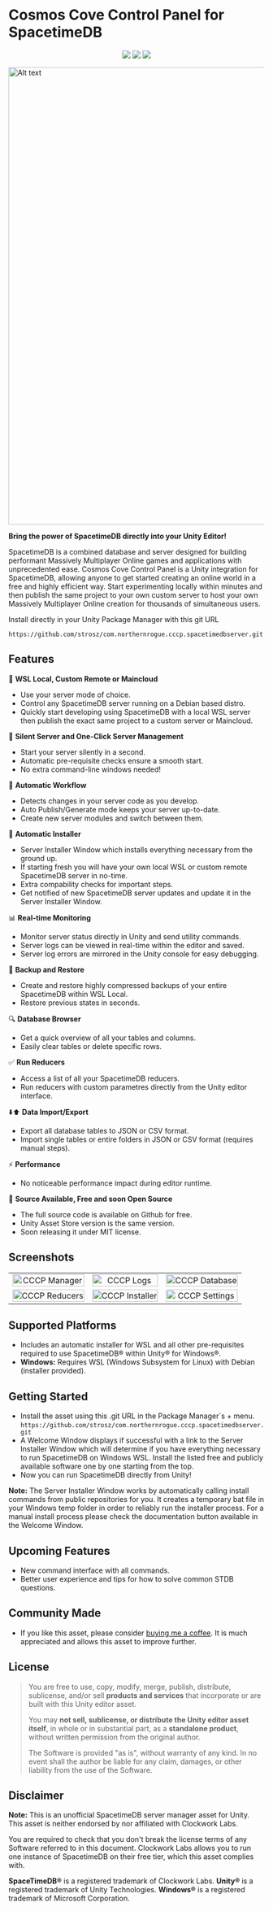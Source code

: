 # Cosmos Cove Control Panel for SpacetimeDB
<p align="center">
<a href="https://github.com/strosz/com.northernrogue.cccp.spacetimedbserver"><img src="https://img.shields.io/badge/Made%20with-Unity-57b9d3.svg?style=flat&logo=unity"></a>
<a href="https://github.com/strosz/com.northernrogue.cccp.spacetimedbserver"><img src="https://img.shields.io/github/v/release/strosz/com.northernrogue.cccp.spacetimedbserver?color=%23ff00a0&include_prereleases&label=version&sort=semver&style=flat-square"></a>
<a href="https://ko-fi.com/northernrogue"><img src="https://img.shields.io/badge/buy%20me%20a%20ko-fi-8A2BE2"></a>
</p>
<img src="https://northernrogue.se/cosmos_cover_newupdate.png" alt="Alt text" width="900">

**Bring the power of SpacetimeDB directly into your Unity Editor!**

SpacetimeDB is a combined database and server designed for building performant Massively Multiplayer Online games and applications with unprecedented ease. Cosmos Cove Control Panel is a Unity integration for SpacetimeDB, allowing anyone to get started creating an online world in a free and highly efficient way. Start experimenting locally within minutes and then publish the same project to your own custom server to host your own Massively Multiplayer Online creation for thousands of simultaneous users.

Install directly in your Unity Package Manager with this git URL

```https://github.com/strosz/com.northernrogue.cccp.spacetimedbserver.git```

## Features

🌌 **WSL Local, Custom Remote or Maincloud**
   - Use your server mode of choice.
   - Control any SpacetimeDB server running on a Debian based distro.
   - Quickly start developing using SpacetimeDB with a local WSL server then publish the exact same project to a custom server or Maincloud.

🚀 **Silent Server and One-Click Server Management**
   - Start your server silently in a second.
   - Automatic pre-requisite checks ensure a smooth start.
   - No extra command-line windows needed!

🔄 **Automatic Workflow**
   - Detects changes in your server code as you develop.
   - Auto Publish/Generate mode keeps your server up-to-date.
   - Create new server modules and switch between them.

🌱 **Automatic Installer**
   - Server Installer Window which installs everything necessary from the ground up.
   - If starting fresh you will have your own local WSL or custom remote SpacetimeDB server in no-time.
   - Extra compability checks for important steps.
   - Get notified of new SpacetimeDB server updates and update it in the Server Installer Window.

📊 **Real-time Monitoring**
   - Monitor server status directly in Unity and send utility commands.
   - Server logs can be viewed in real-time within the editor and saved.
   - Server log errors are mirrored in the Unity console for easy debugging.

💾 **Backup and Restore**
   - Create and restore highly compressed backups of your entire SpacetimeDB within WSL Local.
   - Restore previous states in seconds.

🔍 **Database Browser**
   - Get a quick overview of all your tables and columns.
   - Easily clear tables or delete specific rows.

✅ **Run Reducers**
   - Access a list of all your SpacetimeDB reducers.
   - Run reducers with custom parametres directly from the Unity editor interface.

⬇️⬆️ **Data Import/Export**
   - Export all database tables to JSON or CSV format.
   - Import single tables or entire folders in JSON or CSV format (requires manual steps).

⚡ **Performance**
   - No noticeable performance impact during editor runtime.

🔧 **Source Available, Free and soon Open Source**
   - The full source code is available on Github for free.
   - Unity Asset Store version is the same version.
   - Soon releasing it under MIT license.

## Screenshots
<div align="center">
  <table style="max-width: 600px;">
    <tr>
      <td style="text-align: center;">
        <img src="https://www.northernrogue.se/CCCP/cccp_manager.png" alt="CCCP Manager" style="width: 100%; max-width: 250px; height: auto; display: block; margin-left: auto; margin-right: auto;">
      </td>
      <td style="text-align: center;">
        <img src="https://www.northernrogue.se/CCCP/cccp_logs.png" alt="CCCP Logs" style="width: 100%; max-width: 250px; height: auto; display: block; margin-left: auto; margin-right: auto;">
      </td>
      <td style="text-align: center;">
        <img src="https://www.northernrogue.se/CCCP/cccp_database.png" alt="CCCP Database" style="width: 100%; max-width: 250px; height: auto; display: block; margin-left: auto; margin-right: auto;">
      </td>
    </tr>
    <tr>
      <td style="text-align: center;">
        <img src="https://www.northernrogue.se/CCCP/cccp_reducers.png" alt="CCCP Reducers" style="width: 100%; max-width: 250px; height: auto; display: block; margin-left: auto; margin-right: auto;">
      </td>
      <td style="text-align: center;">
        <img src="https://www.northernrogue.se/CCCP/cccp_installer.png" alt="CCCP Installer" style="width: 100%; max-width: 250px; height: auto; display: block; margin-left: auto; margin-right: auto;">
      </td>
      <td style="text-align: center;">
        <img src="https://www.northernrogue.se/CCCP/cccp_settings.png" alt="CCCP Settings" style="width: 100%; max-width: 250px; height: auto; display: block; margin-left: auto; margin-right: auto;">
      </td>
    </tr>
  </table>
</div>

## Supported Platforms

   *   Includes an automatic installer for WSL and all other pre-requisites required to use SpacetimeDB® within Unity® for Windows®.
   *   **Windows:** Requires WSL (Windows Subsystem for Linux) with Debian (installer provided).

## Getting Started
   - Install the asset using this .git URL in the Package Manager´s + menu.<br>
   ```https://github.com/strosz/com.northernrogue.cccp.spacetimedbserver.git```
   - A Welcome Window displays if successful with a link to the Server Installer Window which will determine if you have everything necessary to run SpacetimeDB on Windows WSL. Install the listed free and publicly available software one by one starting from the top. 
   - Now you can run SpacetimeDB directly from Unity!

   **Note:** The Server Installer Window works by automatically calling install commands from public repositories for you. It creates a temporary bat file in your Windows temp folder in order to reliably run the installer process. For a manual install process please check the documentation button available in the Welcome Window.

## Upcoming Features
   - New command interface with all commands.
   - Better user experience and tips for how to solve common STDB questions.

## Community Made
   - If you like this asset, please consider <a href="https://ko-fi.com/northernrogue">buying me a coffee</a>. It is much appreciated and allows this asset to improve further.

## License
> You are free to use, copy, modify, merge, publish, distribute, sublicense, and/or sell **products and services** that incorporate or are built with this Unity editor asset.  
>  
> You may **not sell, sublicense, or distribute the Unity editor asset itself**, in whole or in substantial part, as a **standalone product**, without written permission from the original author.  
>  
> The Software is provided "as is", without warranty of any kind. In no event shall the author be liable for any claim, damages, or other liability from the use of the Software.

## Disclaimer

   **Note:** This is an unofficial SpacetimeDB server manager asset for Unity. This asset is neither endorsed by nor affiliated with Clockwork Labs.

   You are required to check that you don't break the license terms of any Software referred to in this document. Clockwork Labs allows you to run one instance of SpacetimeDB on their free tier, which this asset complies with.

**SpaceTimeDB®** is a registered trademark of Clockwork Labs. 
**Unity®** is a registered trademark of Unity Technologies.
**Windows®** is a registered trademark of Microsoft Corporation.